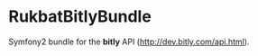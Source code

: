 RukbatBitlyBundle
=================

Symfony2 bundle for the **bitly** API (http://dev.bitly.com/api.html).

